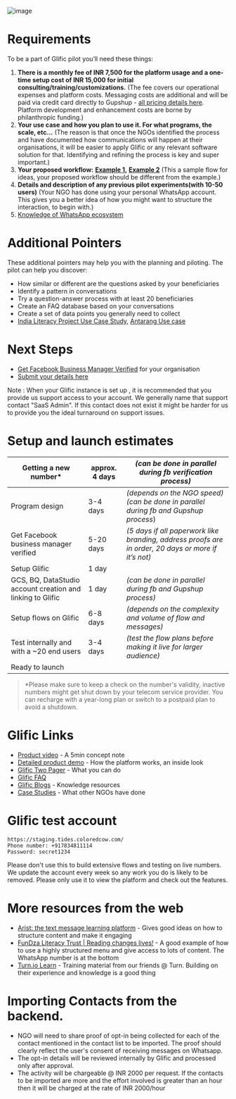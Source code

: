 ![image](https://user-images.githubusercontent.com/32592458/212236384-09147af2-3acf-45b0-a644-4aa090bdda1e.png)

# Requirements

To be a part of Glific pilot you’ll need these things:

1. **There is a monthly fee of INR 7,500 for the platform usage and a one-time setup cost of INR 15,000 for initial consulting/training/customizations.** 
(The fee  covers our operational expenses and platform costs. Messaging costs are additional and will be paid via credit card directly to Gupshup - [all pricing details here](https://tides.coloredcow.com/pricing).  Platform development and enhancement costs are borne by philanthropic funding.)
1. **Your use case and how you plan to use it. For what programs, the scale, etc…**
(The reason is that once the NGOs identified the process and have documented how communications will happen at their organisations, it will be easier to apply Glific or any relevant software solution for that. Identifying and refining the process is key and super important.)  
1. **Your proposed workflow:** [**Example 1**](https://docs.google.com/document/d/1jQcSOLfASa_RR7f_JlZd7WT2INaSC9tTQCNdWI_EOOw/edit)**,** [**Example 2**](https://docs.google.com/document/d/1CQAFkDsktgk-2dUb_qOkeVZyLuObCyBql5wI3V3kT2E/edit)
(This a sample flow for ideas, your proposed workflow should be different from the example.)
1. **Details and description of any previous pilot experiments(with 10-50 users)** 
(Your NGO has done using your personal WhatsApp account.  This gives you a better idea of how you might want to structure the interaction, to begin with.)
1. [Knowledge of WhatsApp ecosystem](https://glific.org/7-things-you-must-know-about-using-whatsapp-chatbot/ )

# Additional Pointers

These additional pointers may help you with the planning and piloting. The pilot can help you discover:

- How similar or different are the questions asked by your beneficiaries
- Identify a pattern in conversations
- Try a question-answer process with at least 20 beneficiaries
- Create an FAQ database based on your conversations
- Create a set of data points you generally need to collect
- [India Literacy Project Use Case Study](https://docs.google.com/document/d/1YnCnzfjxwPfOirJSgTE6_BQxkTpPKxbP_hP_6zXkNFY/edit), [Antarang Use case](https://docs.google.com/document/d/1jQcSOLfASa_RR7f_JlZd7WT2INaSC9tTQCNdWI_EOOw/edit?ts=5fe42228)

# Next Steps

- [Get Facebook Business Manager Verified](02.%20Facebook%20verification%20process%20for%20WA%20business%20API.md) for your organisation
- [Submit your details here](https://cc.tides.coloredcow.com/organization-registration)  

Note : When your Glific instance is set up , it is recommended that you provide us support access to your account. We generally name that support contact &quot;SaaS Admin&quot;. If this contact does not exist it might be harder for us to provide you the ideal turnaround on support issues.

# Setup and launch estimates

| Getting a new number* | approx.     4 days | _(can be done in parallel during fb verification process)_ |
| --- | --- | --- |
| Program design | 3-4 days  | _(depends on the NGO speed)                     (can be done in parallel during fb and Gupshup process_) |
| Get Facebook business manager verified | 5-20 days | _(5 days if all paperwork like branding, address proofs are in order, 20 days or more if it’s not)_ |
| Setup Glific | 1 day |  |
| GCS, BQ, DataStudio account creation and linking to Glific | 1 day | _(can be done in parallel during fb and Gupshup process)_ |
| Setup flows on Glific | 6-8 days | _(depends on the complexity and volume of flow and messages)_ |
| Test internally and with a ~20 end users | 3-4 days | _(test the flow plans before making it live for larger audience)_ |
| Ready to launch |  |  |

> *Please make sure to keep a check on the number&#39;s validity, inactive numbers might get shut down by your telecom service provider. You can recharge with a year-long plan or switch to a postpaid plan to avoid a shutdown.

# Glific Links

- [Product video](https://www.youtube.com/watch?v=r6pI3YnINws) - A 5min concept note
- [Detailed product  demo](https://www.youtube.com/watch?v=EO-W0cFy_i8) - How the platform works, an inside look
- [Glific Two Pager](https://drive.google.com/file/d/1jWlB4wh8ZsUVlQf4xZ3UOVUkmG5QgQYx/view?usp=sharing) - What you can do
- [Glific FAQ](https://chintugudiya.org/glific-faqs/)
- [Glific Blogs](https://glific.org/blogs/) - Knowledge resources
- [Case Studies](https://glific.org/tag/case-study/) - What other NGOs have done

# Glific test account

```
https://staging.tides.coloredcow.com/
Phone number: +917834811114
Password: secret1234
```

Please don&#39;t use this to build extensive flows and testing on live numbers. We update the account every week so any work you do is likely to be removed. Please only use it to view the platform and check out the features.

# More resources from the web

- [Arist: the text message learning platform](https://www.arist.co) - Gives good ideas on how to structure content and make it engaging
- [FunDza Literacy Trust | Reading changes lives!](http://www.fundza.co.za) - A good example of how to use a highly structured menu and give access to lots of content. The WhatsApp number is at the bottom
- [Turn.io Learn](https://learn.turn.io) - Training material from our friends @ Turn. Building on their experience and knowledge is a good thing

# Importing Contacts from the backend.

- NGO will need to share proof of opt-in being collected for each of the contact mentioned in the contact list to be imported. The proof should clearly reflect the user&#39;s consent of receiving messages on Whatsapp. 
- The opt-in details will be reviewed internally by Glific and processed only after approval. 
- The activity will be chargeable @ INR 2000 per request. If the contacts to be imported are more and the effort involved is greater than an hour then it will be charged at the rate of INR 2000/hour
